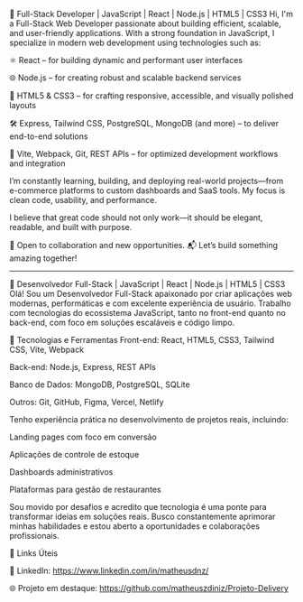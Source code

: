 💼 Full-Stack Developer | JavaScript | React | Node.js | HTML5 | CSS3
Hi, I'm a Full-Stack Web Developer passionate about building efficient, scalable, and user-friendly applications. With a strong foundation in JavaScript, I specialize in modern web development using technologies such as:

⚛️ React – for building dynamic and performant user interfaces

🌐 Node.js – for creating robust and scalable backend services

🎨 HTML5 & CSS3 – for crafting responsive, accessible, and visually polished layouts

🛠️ Express, Tailwind CSS, PostgreSQL, MongoDB (and more) – to deliver end-to-end solutions

🚀 Vite, Webpack, Git, REST APIs – for optimized development workflows and integration

I’m constantly learning, building, and deploying real-world projects—from e-commerce platforms to custom dashboards and SaaS tools. My focus is clean code, usability, and performance.

I believe that great code should not only work—it should be elegant, readable, and built with purpose.

📍 Open to collaboration and new opportunities.
📬 Let’s build something amazing together!

------------------------------------------------------------------------------------------------------------------------------------------------------------------------------------------------------------------------------------

💼 Desenvolvedor Full-Stack | JavaScript | React | Node.js | HTML5 | CSS3
Olá! Sou um Desenvolvedor Full-Stack apaixonado por criar aplicações web modernas, performáticas e com excelente experiência de usuário. Trabalho com tecnologias do ecossistema JavaScript, tanto no front-end quanto no back-end, com foco em soluções escaláveis e código limpo.

🚀 Tecnologias e Ferramentas
Front-end: React, HTML5, CSS3, Tailwind CSS, Vite, Webpack

Back-end: Node.js, Express, REST APIs

Banco de Dados: MongoDB, PostgreSQL, SQLite

Outros: Git, GitHub, Figma, Vercel, Netlify

Tenho experiência prática no desenvolvimento de projetos reais, incluindo:

Landing pages com foco em conversão

Aplicações de controle de estoque

Dashboards administrativos

Plataformas para gestão de restaurantes

Sou movido por desafios e acredito que tecnologia é uma ponte para transformar ideias em soluções reais. Busco constantemente aprimorar minhas habilidades e estou aberto a oportunidades e colaborações profissionais.

📌 Links Úteis

💼 LinkedIn: https://www.linkedin.com/in/matheusdnz/

🌐 Projeto em destaque: https://github.com/matheuszdiniz/Projeto-Delivery
